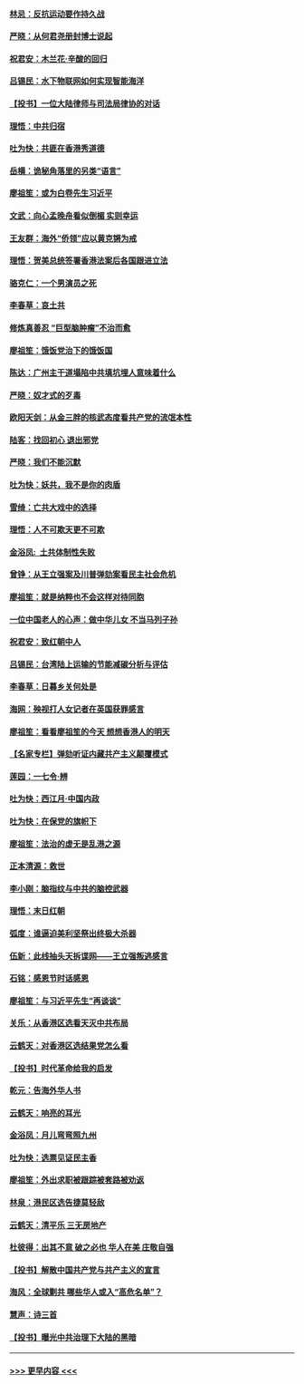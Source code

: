 #### [林忌：反抗运动要作持久战](../pages/nsc993/n11712623.md?t=12102244) 
#### [严晓：从何君尧册封博士说起](../pages/nsc993/n11712465.md?t=12102244) 
#### [祝君安：木兰花·辛酸的回归](../pages/nsc993/n11712381.md?t=12102244) 
#### [吕锡民：水下物联网如何实现智能海洋](../pages/nsc993/n11711158.md?t=12102244) 
#### [【投书】一位大陆律师与司法局律协的对话](../pages/nsc993/n11709675.md?t=12102244) 
#### [理悟：中共归宿](../pages/nsc993/n11710059.md?t=12102244) 
#### [吐为快：共匪在香港秀道德](../pages/nsc993/n11709979.md?t=12102244) 
#### [岳横：诡秘角落里的另类“语言”](../pages/nsc993/n11709792.md?t=12102244) 
#### [廖祖笙：或为白卷先生习近平](../pages/nsc993/n11708330.md?t=12102244) 
#### [文武：向心孟晚舟看似倒楣 实则幸运](../pages/nsc993/n11708236.md?t=12102244) 
#### [王友群：海外“侨领”应以黄克锵为戒](../pages/nsc993/n11706176.md?t=12102244) 
#### [理悟：贺美总统签署香港法案后各国跟进立法](../pages/nsc993/n11706853.md?t=12102244) 
#### [骆克仁：一个男演员之死](../pages/nsc993/n11706677.md?t=12102244) 
#### [李春草：哀土共](../pages/nsc993/n11706255.md?t=12102244) 
#### [修炼真善忍 “巨型脑肿瘤”不治而愈](../pages/nsc993/n11705340.md?t=12102244) 
#### [廖祖笙：饿饭党治下的饿饭国](../pages/nsc993/n11705085.md?t=12102244) 
#### [陈达：广州主干道塌陷中共填坑埋人意味着什么](../pages/nsc993/n11705046.md?t=12102244) 
#### [严晓：奴才式的歹毒](../pages/nsc993/n11704826.md?t=12102244) 
#### [欧阳天剑：从金三胖的核武态度看共产党的流氓本性](../pages/nsc993/n11702238.md?t=12102244) 
#### [陆客：找回初心 退出邪党](../pages/nsc993/n11702213.md?t=12102244) 
#### [严晓：我们不能沉默](../pages/nsc993/n11702110.md?t=12102244) 
#### [吐为快：妖共，我不是你的肉盾](../pages/nsc993/n11701366.md?t=12102244) 
#### [雪绮：亡共大戏中的选择](../pages/nsc993/n11699922.md?t=12102244) 
#### [理悟：人不可欺天更不可欺](../pages/nsc993/n11699657.md?t=12102244) 
#### [金浴凤:  土共体制性失败](../pages/nsc993/n11699361.md?t=12102244) 
#### [曾铮：从王立强案及川普弹劾案看民主社会危机](../pages/nsc993/n11699318.md?t=12102244) 
#### [廖祖笙：就是纳粹也不会这样对待同胞](../pages/nsc993/n11697658.md?t=12102244) 
#### [一位中国老人的心声：做中华儿女 不当马列子孙](../pages/nsc993/n11697525.md?t=12102244) 
#### [祝君安：致红朝中人](../pages/nsc993/n11697518.md?t=12102244) 
#### [吕锡民：台湾陆上运输的节能减碳分析与评估](../pages/nsc993/n11694983.md?t=12102244) 
#### [李春草：日暮乡关何处是](../pages/nsc993/n11694805.md?t=12102244) 
#### [海网：殃视打人女记者在英国获罪感言](../pages/nsc993/n11693832.md?t=12102244) 
#### [廖祖笙：看看廖祖笙的今天 想想香港人的明天](../pages/nsc993/n11693707.md?t=12102244) 
#### [【名家专栏】弹劾听证内藏共产主义颠覆模式](../pages/nsc993/n11693563.md?t=12102244) 
#### [莲园：一七令‧辨](../pages/nsc993/n11692558.md?t=12102244) 
#### [吐为快：西江月·中国内政](../pages/nsc993/n11692071.md?t=12102244) 
#### [吐为快：在保党的旗帜下](../pages/nsc993/n11691188.md?t=12102244) 
#### [廖祖笙：法治的虚无是乱港之源](../pages/nsc993/n11690605.md?t=12102244) 
#### [正本清源：救世](../pages/nsc993/n11689134.md?t=12102244) 
#### [李小刚：脑指纹与中共的脑控武器](../pages/nsc993/n11688900.md?t=12102244) 
#### [理悟：末日红朝](../pages/nsc993/n11688829.md?t=12102244) 
#### [弧度：谁逼迫美利坚祭出终极大杀器](../pages/nsc993/n11688735.md?t=12102244) 
#### [伍新：此线抽头天拆谍网——王立强叛逃感言](../pages/nsc993/n11687981.md?t=12102244) 
#### [石铭：感恩节时话感恩](../pages/nsc993/n11687568.md?t=12102244) 
#### [廖祖笙：与习近平先生“再谈谈”](../pages/nsc993/n11687005.md?t=12102244) 
#### [关乐：从香港区选看天灭中共布局](../pages/nsc993/n11686647.md?t=12102244) 
#### [云鹤天：对香港区选结果党怎么看](../pages/nsc993/n11686216.md?t=12102244) 
#### [【投书】时代革命给我的启发](../pages/nsc993/n11684287.md?t=12102244) 
#### [乾元：告海外华人书](../pages/nsc993/n11684044.md?t=12102244) 
#### [云鹤天：响亮的耳光](../pages/nsc993/n11684254.md?t=12102244) 
#### [金浴凤：月儿弯弯照九州](../pages/nsc993/n11684231.md?t=12102244) 
#### [吐为快：选票见证民主香](../pages/nsc993/n11684206.md?t=12102244) 
#### [廖祖笙：外出求职被跟踪被套路被劝返](../pages/nsc993/n11683874.md?t=12102244) 
#### [林泉：港民区选告捷莫轻敌](../pages/nsc993/n11683930.md?t=12102244) 
#### [云鹤天：清平乐 三无房地产](../pages/nsc993/n11681521.md?t=12102244) 
#### [杜彼得：出其不意 破之必也 华人在美 庄敬自强](../pages/nsc993/n11679554.md?t=12102244) 
#### [【投书】解散中国共产党与共产主义的宣言](../pages/nsc993/n11679177.md?t=12102244) 
#### [海风：全球剿共 哪些华人或入“高危名单”？](../pages/nsc993/n11678617.md?t=12102244) 
#### [慧声：诗三首](../pages/nsc993/n11678848.md?t=12102244) 
#### [【投书】曝光中共治理下大陆的黑暗](../pages/nsc993/n11678674.md?t=12102244) 

----
#### [ >>> 更早内容 <<< ](../indexes/nsc993-earlier.md)
